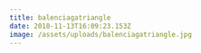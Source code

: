 ```yaml
---
title: balenciagatriangle
date: 2018-11-13T16:09:23.153Z
image: /assets/uploads/balenciagatriangle.jpg
---
```


